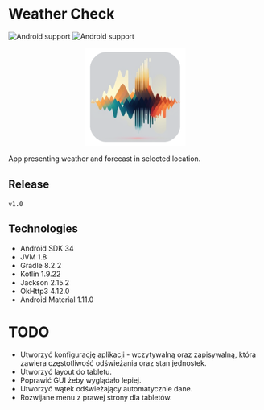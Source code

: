 # Weather Check

![Android support](https://shields.io/badge/Android-SDK_34-green) ![Android support](https://shields.io/badge/v.1.0-purple)

<p align="center">
    <img src="images/logo.png" width="200" alt="logo"/> 
</p>

App presenting weather and forecast in selected location.

## Release

`
v1.0
`

## Technologies

- Android SDK 34
- JVM 1.8
- Gradle 8.2.2
- Kotlin 1.9.22
- Jackson 2.15.2
- OkHttp3 4.12.0
- Android Material 1.11.0

# TODO
- Utworzyć konfigurację aplikacji - wczytywalną oraz zapisywalną, która zawiera częstotliwość
odświeżania oraz stan jednostek.
- Utworzyć layout do tabletu.
- Poprawić GUI żeby wyglądało lepiej.
- Utworzyć wątek odświeżający automatycznie dane.
- Rozwijane menu z prawej strony dla tabletów.